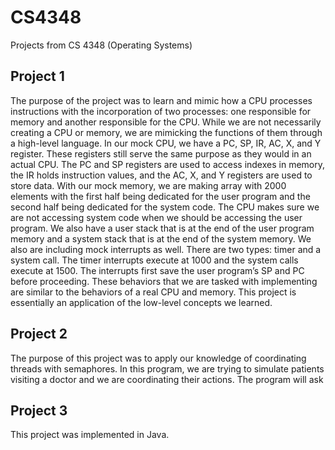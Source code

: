 # CS4348
Projects from CS 4348 (Operating Systems)

## Project 1
The purpose of the project was to learn and mimic how a CPU processes instructions with the incorporation of two processes: one responsible for memory and another responsible for the CPU. While we are not necessarily creating a CPU or memory, we are mimicking the functions of them through a high-level language. In our mock CPU, we have a PC, SP, IR, AC, X, and Y register. These registers still serve the same purpose as they would in an actual CPU. The PC and SP registers are used to access indexes in memory, the IR holds instruction values, and the AC, X, and Y registers are used to store data. With our mock memory, we are making array with 2000 elements with the first half being dedicated for the user program and the second half being dedicated for the system code. The CPU makes sure we are not accessing system code when we should be accessing the user program. We also have a user stack that is at the end of the user program memory and a system stack that is at the end of the system memory. We also are including mock interrupts as well. There are two types: timer and a system call. The timer interrupts execute at 1000 and the system calls execute at 1500. The interrupts first save the user program’s SP and PC before proceeding. These behaviors that we are tasked with implementing are similar to the behaviors of a real CPU and memory. This project is essentially an application of the low-level concepts we learned. 

## Project 2
The purpose of this project was to apply our knowledge of coordinating threads with semaphores. In this program, we are trying to simulate patients visiting a doctor and we are coordinating their actions. The program will ask 

## Project 3
This project was implemented in Java.
